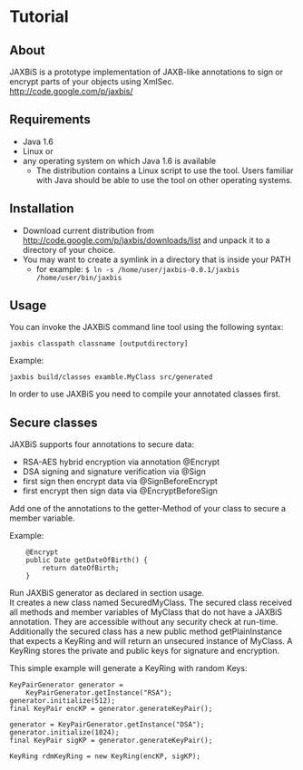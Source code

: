 # Tutorial #

## About ##

JAXBiS is a prototype implementation of JAXB-like annotations to sign or encrypt parts of your objects using XmlSec. http://code.google.com/p/jaxbis/

## Requirements ##

  * Java 1.6
  * Linux or
  * any operating system on which Java 1.6 is available
    * The distribution contains a Linux script to use the tool. Users familiar with Java should be able to use the tool on other operating systems.

## Installation ##

  * Download current distribution from http://code.google.com/p/jaxbis/downloads/list and unpack it to a directory of your choice.
  * You may want to create a symlink in a directory that is inside your PATH
    * for example: `$ ln -s /home/user/jaxbis-0.0.1/jaxbis /home/user/bin/jaxbis`

## Usage ##

You can invoke the JAXBiS command line tool using the following syntax:

```
jaxbis classpath classname [outputdirectory]
```

Example:

```
jaxbis build/classes examble.MyClass src/generated
```

In order to use JAXBiS you need to compile your annotated classes first.


## Secure classes ##

JAXBiS supports four annotations to secure data:<br />

  * RSA-AES hybrid encryption via annotation @Encrypt
  * DSA signing and signature verification via @Sign
  * first sign then encrypt data via @SignBeforeEncrypt
  * first encrypt then sign data via @EncryptBeforeSign

Add one of the annotations to the getter-Method of your class to secure a member variable.

Example:
```
    @Encrypt
    public Date getDateOfBirth() {
        return dateOfBirth;
    }
```

Run JAXBiS generator as declared in section usage.<br />
It creates a new class named SecuredMyClass. The secured class received all methods and member variables of MyClass that do not have a JAXBiS annotation. They are accessible without any security check at run-time. Additionally the secured class has a new public method getPlainInstance that expects a KeyRing and will return an unsecured instance of MyClass.
A KeyRing stores the private and public keys for signature and encryption.

This simple example will generate a KeyRing with random Keys:
```
KeyPairGenerator generator =
    KeyPairGenerator.getInstance("RSA");
generator.initialize(512);
final KeyPair encKP = generator.generateKeyPair();
            
generator = KeyPairGenerator.getInstance("DSA");
generator.initialize(1024);
final KeyPair sigKP = generator.generateKeyPair();
            
KeyRing rdmKeyRing = new KeyRing(encKP, sigKP);
```